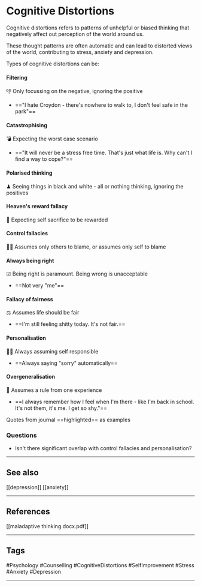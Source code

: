 # Cognitive Distortions

Cognitive distortions refers to patterns of unhelpful or biased thinking that negatively affect out perception of the world around us.

These thought patterns are often automatic and can lead to distorted views of the world, contributing to stress, anxiety and depression.

Types of cognitive distortions can be:
#### Filtering
👎 Only focussing on the negative, ignoring the positive
- =="I hate Croydon - there's nowhere to walk to, I don't feel safe in the park"==
#### Catastrophising
💣 Expecting the worst case scenario
- =="It will never be a stress free time. That's just what life is. Why can't I find a way to cope?"==

#### Polarised thinking
♟ Seeing things in black and white - all or nothing thinking, ignoring the positives

#### Heaven's reward fallacy
👼 Expecting self sacrifice to be rewarded

#### Control fallacies
👩‍🦰 Assumes only others to blame, or assumes only self to blame

#### Always being right
☑ Being right is paramount. Being wrong is unacceptable
- ==Not very "me"==

#### Fallacy of fairness
⚖ Assumes life should be fair
- ==I'm still feeling shitty today. It's not fair.==

#### Personalisation
🙋‍♀️ Always assuming self responsible
- ==Always saying "sorry" automatically==

#### Overgeneralisation
📏 Assumes a rule from one experience
- ==I always remember how I feel when I'm there - like I'm back in school. It's not them, it's me. I get so shy."==


Quotes from journal ==highlighted== as examples

### Questions
- Isn't there significant overlap with control fallacies and personalisation?

---
## See also

[[depression]]
[[anxiety]]

---
## References

[[maladaptive thinking.docx.pdf]]

---
## Tags

#Psychology #Counselling #CognitiveDistortions #SelfImprovement #Stress #Anxiety #Depression

---

